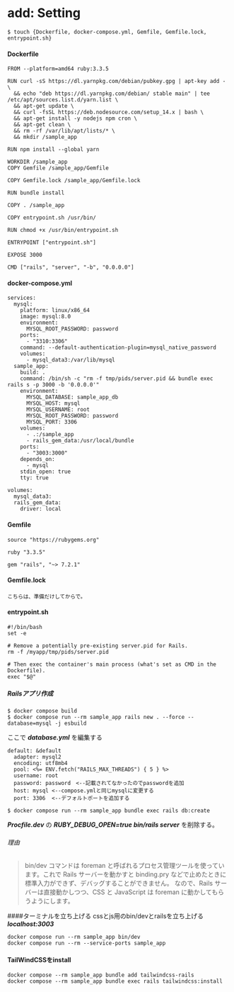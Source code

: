 # add: Setting
```bash:bash
$ touch {Dockerfile, docker-compose.yml, Gemfile, Gemfile.lock, entrypoint.sh}
```
#### Dockerfile
```dockerfile:dockerfile
FROM --platform=amd64 ruby:3.3.5

RUN curl -sS https://dl.yarnpkg.com/debian/pubkey.gpg | apt-key add - \
  && echo "deb https://dl.yarnpkg.com/debian/ stable main" | tee /etc/apt/sources.list.d/yarn.list \
  && apt-get update \
  && curl -fsSL https://deb.nodesource.com/setup_14.x | bash \
  && apt-get install -y nodejs npm cron \
  && apt-get clean \
  && rm -rf /var/lib/apt/lists/* \
  && mkdir /sample_app

RUN npm install --global yarn

WORKDIR /sample_app
COPY Gemfile /sample_app/Gemfile

COPY Gemfile.lock /sample_app/Gemfile.lock

RUN bundle install

COPY . /sample_app

COPY entrypoint.sh /usr/bin/

RUN chmod +x /usr/bin/entrypoint.sh

ENTRYPOINT ["entrypoint.sh"]

EXPOSE 3000

CMD ["rails", "server", "-b", "0.0.0.0"]
```



#### docker-compose.yml
```
services:
  mysql:
    platform: linux/x86_64
    image: mysql:8.0
    environment:
      MYSQL_ROOT_PASSWORD: password
    ports:
      - "3310:3306"
    command: --default-authentication-plugin=mysql_native_password
    volumes:
      - mysql_data3:/var/lib/mysql
  sample_app:
    build: .
    command: /bin/sh -c "rm -f tmp/pids/server.pid && bundle exec rails s -p 3000 -b '0.0.0.0'"
    environment:
      MYSQL_DATABASE: sample_app_db
      MYSQL_HOST: mysql
      MYSQL_USERNAME: root
      MYSQL_ROOT_PASSWORD: password
      MYSQL_PORT: 3306
    volumes:
      - .:/sample_app
      - rails_gem_data:/usr/local/bundle
    ports:
      - "3003:3000"
    depends_on:
      - mysql
    stdin_open: true
    tty: true

volumes:
  mysql_data3:
  rails_gem_data:
    driver: local
```



#### Gemfile
```
source "https://rubygems.org"

ruby "3.3.5"

gem "rails", "~> 7.2.1"
```



#### Gemfile.lock
```
こちらは、準備だけしてからで。
```



#### entrypoint.sh
```
#!/bin/bash
set -e

# Remove a potentially pre-existing server.pid for Rails.
rm -f /myapp/tmp/pids/server.pid

# Then exec the container's main process (what's set as CMD in the Dockerfile).
exec "$@"
```



##### Railsアプリ作成
```
$ docker compose build
$ docker compose run --rm sample_app rails new . --force --database=mysql -j esbuild
```
ここで ***database.yml*** を編集する
```
default: &default
  adapter: mysql2
  encoding: utf8mb4
  pool: <%= ENV.fetch("RAILS_MAX_THREADS") { 5 } %>
  username: root
  password: password　<--記載されてなかったのでpasswordを追加
  host: mysql <--compose.ymlと同じmysqlに変更する
  port: 3306  <--デフォルトポートを追加する
```
```
$ docker compose run --rm sample_app bundle exec rails db:create
```
***Procfile.dev*** の ***RUBY_DEBUG_OPEN=true bin/rails server*** を削除する。
###### 理由
> bin/dev コマンドは foreman と呼ばれるプロセス管理ツールを使っています。これで Rails サーバーを動かすと binding.pry などで止めたときに標準入力ができず、デバッグすることができません。
なので、Rails サーバーは直接動かしつつ、CSS と JavaScript は foreman に動かしてもらうようにします。



####ターミナルを立ち上げる
cssとjs用のbin/devとrailsを立ち上げる
***localhost:3003***
```
docker compose run --rm sample_app bin/dev
docker compose run --rm --service-ports sample_app
```


#### TailWindCSSをinstall
```
docker compose --rm sample_app bundle add tailwindcss-rails
docker compose --rm sample_app bundle exec rails tailwindcss:install
```
